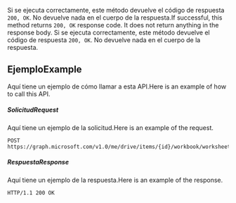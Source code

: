 <span data-ttu-id="53ba1-p102">Si se ejecuta correctamente, este método devuelve el código de respuesta `200, OK`. No devuelve nada en el cuerpo de la respuesta.</span><span class="sxs-lookup"><span data-stu-id="53ba1-p102">If successful, this method returns `200, OK` response code. It does not return anything in the response body.</span></span>
Si se ejecuta correctamente, este método devuelve el código de respuesta `200, OK`. No devuelve nada en el cuerpo de la respuesta.

## <span data-ttu-id="53ba1-117">Ejemplo</span><span class="sxs-lookup"><span data-stu-id="53ba1-117">Example</span></span>
<a id="example" class="xliff"></a>
<span data-ttu-id="53ba1-118">Aquí tiene un ejemplo de cómo llamar a esta API.</span><span class="sxs-lookup"><span data-stu-id="53ba1-118">Here is an example of how to call this API.</span></span>
##### <span data-ttu-id="53ba1-119">Solicitud</span><span class="sxs-lookup"><span data-stu-id="53ba1-119">Request</span></span>
<a id="request" class="xliff"></a>
<span data-ttu-id="53ba1-120">Aquí tiene un ejemplo de la solicitud.</span><span class="sxs-lookup"><span data-stu-id="53ba1-120">Here is an example of the request.</span></span>
<!-- {
  "blockType": "request",
  "name": "worksheet_delete"
}-->
```http
POST https://graph.microsoft.com/v1.0/me/drive/items/{id}/workbook/worksheets/{id|name}/delete
```

##### <span data-ttu-id="53ba1-121">Respuesta</span><span class="sxs-lookup"><span data-stu-id="53ba1-121">Response</span></span>
<a id="response" class="xliff"></a>
<span data-ttu-id="53ba1-122">Aquí tiene un ejemplo de la respuesta.</span><span class="sxs-lookup"><span data-stu-id="53ba1-122">Here is an example of the response.</span></span> 
<!-- {
  "blockType": "response",
  "truncated": true,
  "@odata.type": "microsoft.graph.none"
} -->
```http
HTTP/1.1 200 OK
```

<!-- uuid: 8fcb5dbc-d5aa-4681-8e31-b001d5168d79
2015-10-25 14:57:30 UTC -->
<!-- {
  "type": "#page.annotation",
  "description": "Worksheet: delete",
  "keywords": "",
  "section": "documentation",
  "tocPath": ""
}-->